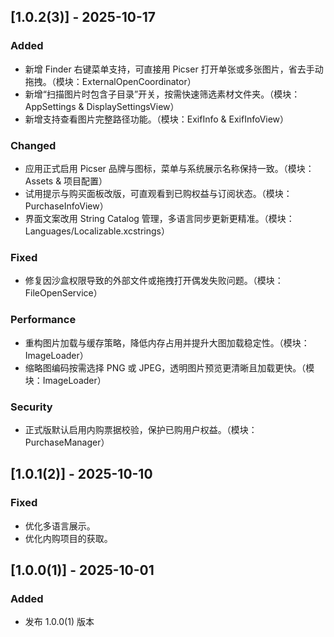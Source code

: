 ## [1.0.2(3)] - 2025-10-17
### Added
- 新增 Finder 右键菜单支持，可直接用 Picser 打开单张或多张图片，省去手动拖拽。（模块：ExternalOpenCoordinator）
- 新增“扫描图片时包含子目录”开关，按需快速筛选素材文件夹。（模块：AppSettings & DisplaySettingsView）
- 新增支持查看图片完整路径功能。（模块：ExifInfo & ExifInfoView）

### Changed
- 应用正式启用 Picser 品牌与图标，菜单与系统展示名称保持一致。（模块：Assets & 项目配置）
- 试用提示与购买面板改版，可直观看到已购权益与订阅状态。（模块：PurchaseInfoView）
- 界面文案改用 String Catalog 管理，多语言同步更新更精准。（模块：Languages/Localizable.xcstrings）

### Fixed
- 修复因沙盒权限导致的外部文件或拖拽打开偶发失败问题。（模块：FileOpenService）

### Performance
- 重构图片加载与缓存策略，降低内存占用并提升大图加载稳定性。（模块：ImageLoader）
- 缩略图编码按需选择 PNG 或 JPEG，透明图片预览更清晰且加载更快。（模块：ImageLoader）

### Security
- 正式版默认启用内购票据校验，保护已购用户权益。（模块：PurchaseManager）

## [1.0.1(2)] - 2025-10-10
### Fixed
- 优化多语言展示。
- 优化内购项目的获取。

## [1.0.0(1)] - 2025-10-01
### Added
- 发布 1.0.0(1) 版本

